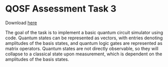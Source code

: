 # QOSF Assessment Task 3
<p>Download <a href = "https://github.com/jrrhuang/QOSF_Application/blob/main/HuangJ_package.zip?raw=true">here</a></p>

The goal of the task is to implement a basic quantum circuit simulator using code. Quantum states can be represented as vectors, with entries denoting amplitudes
of the basis states, and quantum logic gates are represented as matrix operators. Quantum states are not directly observable, so they will collapse to a
classical state upon measurement, which is dependent on the amplitudes of the basis states. 
